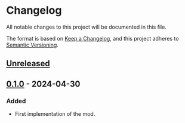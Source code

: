 # Changelog

All notable changes to this project will be documented in this file.

The format is based on [Keep a Changelog](https://keepachangelog.com/en/1.0.0/),
and this project adheres to [Semantic Versioning](https://semver.org/spec/v2.0.0.html).

## [Unreleased]

## [0.1.0] - 2024-04-30

### Added

-   First implementation of the mod.

[Unreleased]: https://github.com/ilyvion/nutrient-dispenser-dispensable-fix/compare/v0.1.0...HEAD
[0.1.0]: https://github.com/ilyvion/nutrient-dispenser-dispensable-fix/releases/tag/v0.1.0
